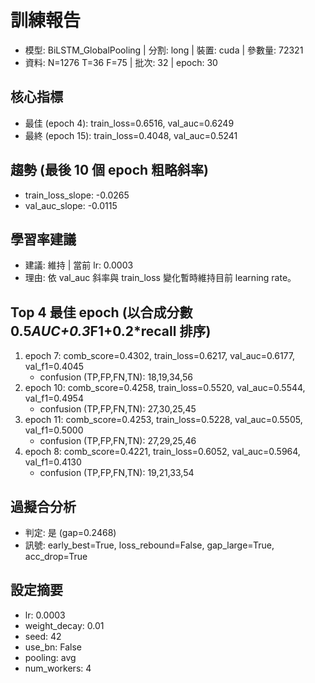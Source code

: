 # 訓練報告
- 模型: BiLSTM_GlobalPooling  | 分割: long  | 裝置: cuda  | 參數量: 72321
- 資料: N=1276 T=36 F=75  | 批次: 32  | epoch: 30

## 核心指標
- 最佳 (epoch 4): train_loss=0.6516, val_auc=0.6249
- 最終 (epoch 15): train_loss=0.4048, val_auc=0.5241

## 趨勢 (最後 10 個 epoch 粗略斜率)
- train_loss_slope: -0.0265
- val_auc_slope: -0.0115

## 學習率建議
- 建議: 維持  | 當前 lr: 0.0003
- 理由: 依 val_auc 斜率與 train_loss 變化暫時維持目前 learning rate。

## Top 4 最佳 epoch (以合成分數 0.5*AUC+0.3*F1+0.2*recall 排序)
1. epoch 7: comb_score=0.4302, train_loss=0.6217, val_auc=0.6177, val_f1=0.4045
   - confusion (TP,FP,FN,TN): 18,19,34,56
2. epoch 10: comb_score=0.4258, train_loss=0.5520, val_auc=0.5544, val_f1=0.4954
   - confusion (TP,FP,FN,TN): 27,30,25,45
3. epoch 11: comb_score=0.4253, train_loss=0.5228, val_auc=0.5505, val_f1=0.5000
   - confusion (TP,FP,FN,TN): 27,29,25,46
4. epoch 8: comb_score=0.4221, train_loss=0.6052, val_auc=0.5964, val_f1=0.4130
   - confusion (TP,FP,FN,TN): 19,21,33,54

## 過擬合分析
- 判定: 是 (gap=0.2468)
- 訊號: early_best=True, loss_rebound=False, gap_large=True, acc_drop=True

## 設定摘要
- lr: 0.0003
- weight_decay: 0.01
- seed: 42
- use_bn: False
- pooling: avg
- num_workers: 4